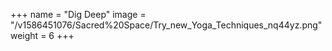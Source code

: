 +++
name = "Dig Deep"
image = "/v1586451076/Sacred%20Space/Try_new_Yoga_Techniques_nq44yz.png"
weight = 6
+++